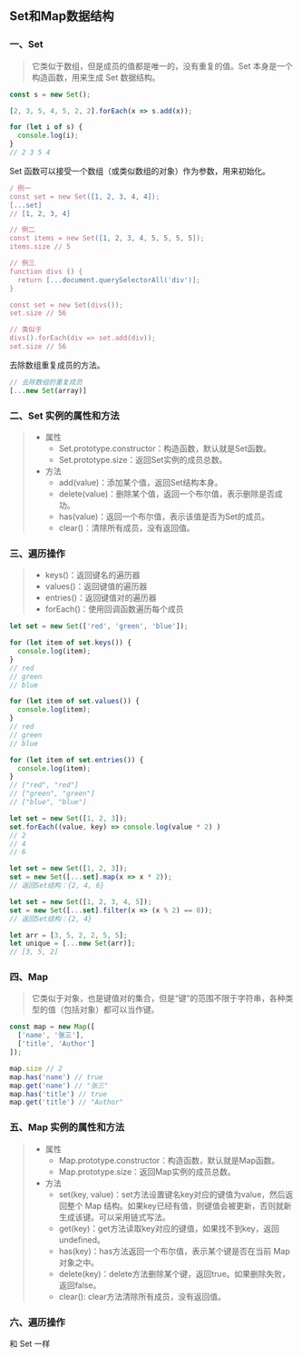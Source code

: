 ## **Set和Map数据结构**

### 一、Set
> 它类似于数组，但是成员的值都是唯一的，没有重复的值。Set 本身是一个构造函数，用来生成 Set 数据结构。

```javascript
const s = new Set();

[2, 3, 5, 4, 5, 2, 2].forEach(x => s.add(x));

for (let i of s) {
  console.log(i);
}
// 2 3 5 4
```

Set 函数可以接受一个数组（或类似数组的对象）作为参数，用来初始化。

```javascript
/ 例一
const set = new Set([1, 2, 3, 4, 4]);
[...set]
// [1, 2, 3, 4]

// 例二
const items = new Set([1, 2, 3, 4, 5, 5, 5, 5]);
items.size // 5

// 例三
function divs () {
  return [...document.querySelectorAll('div')];
}

const set = new Set(divs());
set.size // 56

// 类似于
divs().forEach(div => set.add(div));
set.size // 56
```

去除数组重复成员的方法。

```javascript
// 去除数组的重复成员
[...new Set(array)]
```

### 二、Set 实例的属性和方法
> * 属性
>	* Set.prototype.constructor：构造函数，默认就是Set函数。
>	* Set.prototype.size：返回Set实例的成员总数。
> * 方法
>	* add(value)：添加某个值，返回Set结构本身。
>	* delete(value)：删除某个值，返回一个布尔值，表示删除是否成功。
>	* has(value)：返回一个布尔值，表示该值是否为Set的成员。
>	* clear()：清除所有成员，没有返回值。

### 三、遍历操作
> * keys()：返回键名的遍历器
> * values()：返回键值的遍历器
> * entries()：返回键值对的遍历器
> * forEach()：使用回调函数遍历每个成员

```javascript
let set = new Set(['red', 'green', 'blue']);

for (let item of set.keys()) {
  console.log(item);
}
// red
// green
// blue

for (let item of set.values()) {
  console.log(item);
}
// red
// green
// blue

for (let item of set.entries()) {
  console.log(item);
}
// ["red", "red"]
// ["green", "green"]
// ["blue", "blue"]

let set = new Set([1, 2, 3]);
set.forEach((value, key) => console.log(value * 2) )
// 2
// 4
// 6

let set = new Set([1, 2, 3]);
set = new Set([...set].map(x => x * 2));
// 返回Set结构：{2, 4, 6}

let set = new Set([1, 2, 3, 4, 5]);
set = new Set([...set].filter(x => (x % 2) == 0));
// 返回Set结构：{2, 4}

let arr = [3, 5, 2, 2, 5, 5];
let unique = [...new Set(arr)];
// [3, 5, 2]
```

### 四、Map
> 它类似于对象，也是键值对的集合，但是“键”的范围不限于字符串，各种类型的值（包括对象）都可以当作键。

```javascript
const map = new Map([
  ['name', '张三'],
  ['title', 'Author']
]);

map.size // 2
map.has('name') // true
map.get('name') // "张三"
map.has('title') // true
map.get('title') // "Author"
```

### 五、Map 实例的属性和方法
> * 属性
>	* Map.prototype.constructor：构造函数，默认就是Map函数。
>	* Map.prototype.size：返回Map实例的成员总数。
> * 方法
>	* set(key, value)：set方法设置键名key对应的键值为value，然后返回整个 Map 结构。如果key已经有值，则键值会被更新，否则就新生成该键。可以采用链式写法。
>	* get(key)：get方法读取key对应的键值，如果找不到key，返回undefined。
>	* has(key)：has方法返回一个布尔值，表示某个键是否在当前 Map 对象之中。
>	* delete(key)：delete方法删除某个键，返回true。如果删除失败，返回false。
>	* clear(): clear方法清除所有成员，没有返回值。

### 六、遍历操作
和 Set 一样
